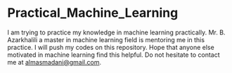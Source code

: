 # Practical_Machine_Learning
I am trying to practice my knowledge in machine learning practically. Mr. B. Azarkhalili a master in machine learning field is mentoring me in this practice.
I will push my codes on this repository. Hope that anyone else motivated in machine learning find this helpful.
Do not hesitate to contact me at almasmadani@gmail.com.
